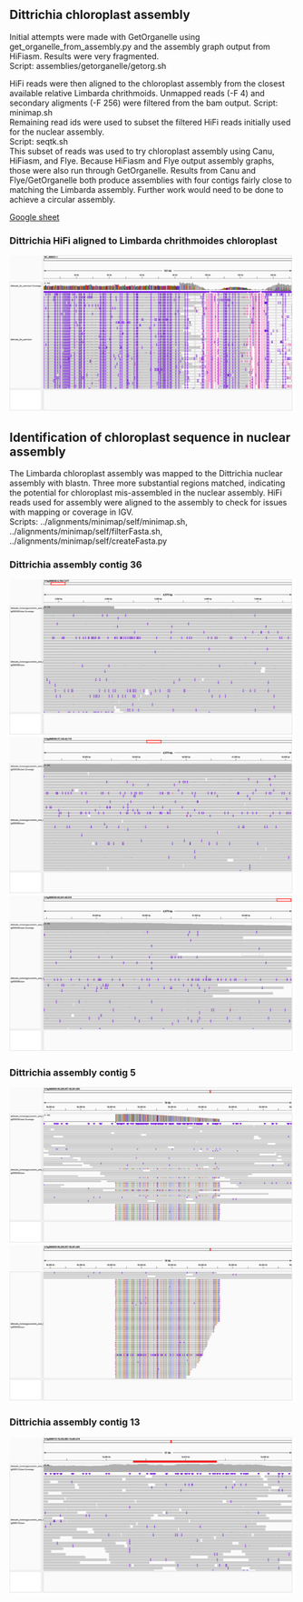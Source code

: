 ## Dittrichia chloroplast assembly

Initial attempts were made with GetOrganelle using get_organelle_from_assembly.py and the assembly graph output from HiFiasm.  Results were very fragmented.  
Script: assemblies/getorganelle/getorg.sh

HiFi reads were then aligned to the chloroplast assembly from the closest available relative Limbarda chrithmoids. Unmapped reads (-F 4) and secondary aligments (-F 256) were filtered from the bam output.
Script: minimap.sh  
Remaining read ids were used to subset the filtered HiFi reads initially used for the nuclear assembly.  
Script: seqtk.sh  
This subset of reads was used to try chloroplast assembly using Canu, HiFiasm, and Flye.  Because HiFiasm and Flye output assembly graphs, those were also run through GetOrganelle.  Results from Canu and Flye/GetOrganelle both produce assemblies with four contigs fairly close to matching the Limbarda assembly.  Further work would need to be done to achieve a circular assembly.  

[Google sheet](https://docs.google.com/spreadsheets/d/10WpqEDbLMlsCtp8gftFsXScPKQhTrrIB8Kh8VTkQy2g/edit#gid=1445097887)  

### Dittrichia HiFi aligned to Limbarda chrithmoides chloroplast
<img src="https://github.com/slmcevoy/dittrichia-graveolens/blob/main/chloroplast/dittreads_limbarda_chloroplast.png">

## Identification of chloroplast sequence in nuclear assembly

The Limbarda chloroplast assembly was mapped to the Dittrichia nuclear assembly with blastn.  Three more substantial regions matched, indicating the potential for chloroplast mis-assembled in the nuclear assembly. HiFi reads used for assembly were aligned to the assembly to check for issues with mapping or coverage in IGV.  
Scripts: ../alignments/minimap/self/minimap.sh, ../alignments/minimap/self/filterFasta.sh, ../alignments/minimap/self/createFasta.py   

### Dittrichia assembly contig 36
<img src="https://github.com/slmcevoy/dittrichia-graveolens/blob/main/chloroplast/h1tg000036l-start.png">
<img src="https://github.com/slmcevoy/dittrichia-graveolens/blob/main/chloroplast/h1tg000036l-mid.png">
<img src="https://github.com/slmcevoy/dittrichia-graveolens/blob/main/chloroplast/h1tg000036l-end.png">

### Dittrichia assembly contig 5
<img src="https://github.com/slmcevoy/dittrichia-graveolens/blob/main/chloroplast/h1tg000005l.png">
<img src="https://github.com/slmcevoy/dittrichia-graveolens/blob/main/chloroplast/h1tg000005lscrolldown.png">

### Dittrichia assembly contig 13
<img src="https://github.com/slmcevoy/dittrichia-graveolens/blob/main/chloroplast/h1tg000013l.png">
